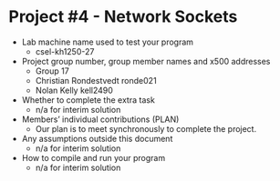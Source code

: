 # Project #4 - Network Sockets 
* Lab machine name used to test your program
  - csel-kh1250-27
* Project group number, group member names and x500 addresses
  - Group 17
  - Christian Rondestvedt ronde021
  - Nolan Kelly kell2490
* Whether to complete the extra task
  - n/a for interim solution
* Members’ individual contributions (PLAN)
  - Our plan is to meet synchronously to complete the project. 
* Any assumptions outside this document
  - n/a for interim solution
* How to compile and run your program
  - n/a for interim solution
